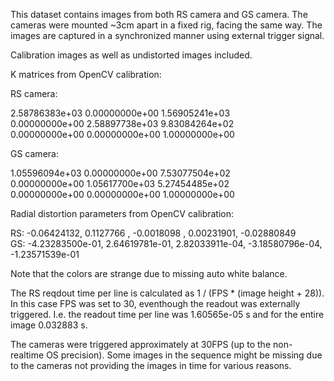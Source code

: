 This dataset contains images from both RS camera and GS camera. The cameras were mounted ~3cm apart in a fixed rig, facing the same way. The images are captured in a synchronized manner using external trigger signal.

Calibration images as well as undistorted images included.

K matrices from OpenCV calibration:

RS camera:

2.58786383e+03 0.00000000e+00 1.56905241e+03  
0.00000000e+00 2.58897738e+03 9.83084264e+02  
0.00000000e+00 0.00000000e+00 1.00000000e+00  

GS camera:

1.05596094e+03 0.00000000e+00 7.53077504e+02  
0.00000000e+00 1.05617700e+03 5.27454485e+02  
0.00000000e+00 0.00000000e+00 1.00000000e+00  

Radial distortion parameters from OpenCV calibration:  
  
RS: -0.06424132,  0.1127766 , -0.0018098 ,  0.00231901, -0.02880849  
GS: -4.23283500e-01,  2.64619781e-01,  2.82033911e-04, -3.18580796e-04, -1.23571539e-01  


Note that the colors are strange due to missing auto white balance.

The RS reqdout time per line is calculated as 1 / (FPS * (image height + 28)). In this case FPS was set to 30, eventhough the readout was externally triggered. I.e. the readout time per line was 1.60565e-05 s and for the entire image 0.032883 s.

The cameras were triggered approximately at 30FPS (up to the non-realtime OS precision). Some images in the sequence might be missing due to the cameras not providing the images in time for various reasons.


